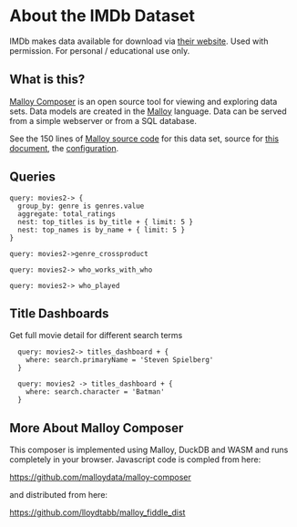 # About the IMDb Dataset

IMDb makes data available for download via [their website](https://www.imdb.com/interfaces/). 
Used with permission. 
For personal / educational use only.

## What is this?

[Malloy Composer](https://github.com/malloydata/malloy-composer) is an open source tool for viewing and exploring data sets.  Data models are created in the  [Malloy](https://github.com/looker-open-source/malloy/) language.  Data can be served from a simple webserver or from a SQL database.

See the 150 lines of [Malloy source code](https://github.com/lloydtabb/imdb_fiddle/blob/main/imdb-queries2.malloy) for this data set, source for [this document](https://github.com/lloydtabb/imdb_fiddle/blob/main/composer.md), the [configuration](https://github.com/lloydtabb/imdb_fiddle/blob/main/composer.json).


## Queries

<!-- malloy-query  
  name="Top Rated Movies and Individuals by Genre"
  description="For each movie genre show the top movies and the top people that work within those genres." 
  model="IMDB"
-->
```malloy
query: movies2-> {
  group_by: genre is genres.value
  aggregate: total_ratings
  nest: top_titles is by_title + { limit: 5 } 
  nest: top_names is by_name + { limit: 5 }
}
```

<!-- malloy-query  
  name="Genre Cross Products - Comedy + ??"
  description="Movies can have multiple genres.  Looking at cross product of these is really interesting.  What are the most popular movies in each genre combination?"
  model="IMDB"
-->
```malloy
query: movies2->genre_crossproduct
```

<!-- malloy-query  
  name="Who Works With Who?"
  description="Movies are made by teams of people.  Often these foks work together on multiple projects.  Let's examine the teams behind the popular names.  We'll start with Steven Speileberg.  Who does he work with and when?" 
  model="IMDB"
-->
```malloy
query: movies2-> who_works_with_who
```

<!-- malloy-query  
  name="Who Played Batman?"
  description="We have characters we love.  Who has played *Batman* and what movies and when.  Let's take a look." 
  model="IMDB"
-->
```malloy
query: movies2-> who_played
```

## Title Dashboards
Get full movie detail for different search terms

<!-- malloy-query  
  name="Spielberg Movies"
  model="IMDB"
-->
```malloy
  query: movies2-> titles_dashboard + {
    where: search.primaryName = 'Steven Spielberg'
  }
```

<!-- malloy-query  
  name="Batman Movies"
  model="IMDB"
-->
```malloy
  query: movies2 -> titles_dashboard + {
    where: search.character = 'Batman'
  }
```

## More About Malloy Composer

This composer is implemented using Malloy, DuckDB and WASM and runs completely in your browser.  Javascript code is compled from here:

  https://github.com/malloydata/malloy-composer
  
 and distributed from here:
 
   https://github.com/lloydtabb/malloy_fiddle_dist
